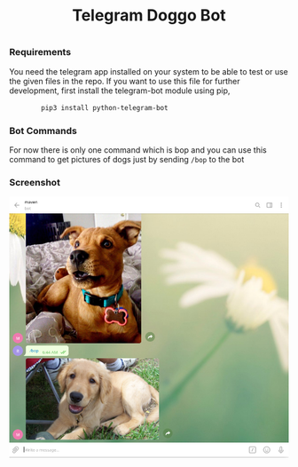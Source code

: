 <h1 align="center">Telegram Doggo Bot<h1>
  
  ### Requirements
  You need the telegram app installed on your system to be able to test or use the given files in the repo.
  If you want to use this file for further development, first install the telegram-bot module using pip,
  
```bash
        pip3 install python-telegram-bot
```
    
### Bot Commands
    
For now there is only one command which is bop and you can use this command to get pictures of dogs just by sending `/bop` to the bot
    
### Screenshot
<p align="center">
  <img align="center" src="screenshot.png">
</p>
